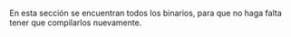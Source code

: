 En esta sección se encuentran todos los binarios, para que no haga falta tener que compilarlos nuevamente.
